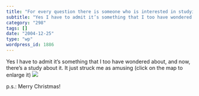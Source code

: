 ```yaml
---
title: "For every question there is someone who is interested in studying it"
subtitle: "Yes I have to admit it’s something that I too have wondered about, and now, there’s a study about it..."
category: "298"
tags: []
date: "2004-12-25"
type: "wp"
wordpress_id: 1886
---
```

Yes I have to admit it’s something that I too have wondered about, and now, there’s a study about it. It just struck me as amusing (click on the map to enlarge it)
[![](https://i0.wp.com/www.popvssoda.com/countystats/total-county.gif?w=450)](http://www.popvssoda.com/countystats/total-county.html)

p.s.: Merry Christmas!